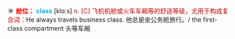 ☀ <font color="red">**舱位：**</font>
<font color="sky blue">**class**</font> [klɑːs] 
<font color="#c00000">n. [C] 飞机机舱或火车车厢等的舒适等级，尤用于构成复合词：</font>He always travels business class. 他总是坐公务舱旅行。/ the first-class compartment 头等车厢
